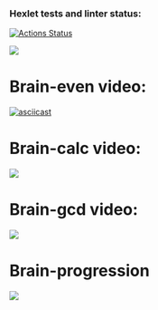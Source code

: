 ### Hexlet tests and linter status:
[![Actions Status](https://github.com/Mike8888888/frontend-project-44/workflows/hexlet-check/badge.svg)](https://github.com/Mike8888888/frontend-project-44/actions)

<a href="https://codeclimate.com/github/Mike8888888/frontend-project-44/maintainability"><img src="https://api.codeclimate.com/v1/badges/d89fd07822a85965111c/maintainability" /></a>

# Brain-even video:
[![asciicast](https://asciinema.org/a/cAvFi2NBRSqb8jOkvEXTCWKHg.svg)](https://asciinema.org/a/cAvFi2NBRSqb8jOkvEXTCWKHg)

# Brain-calc video:
<a href="https://asciinema.org/a/ofBYjHQ2LP0pb2g3m4HUCOBmu" target="_blank"><img src="https://asciinema.org/a/ofBYjHQ2LP0pb2g3m4HUCOBmu.svg" /></a>

# Brain-gcd video:
<a href="https://asciinema.org/a/X7hdX8LaCyELyOev8ZXVzQSMd" target="_blank"><img src="https://asciinema.org/a/X7hdX8LaCyELyOev8ZXVzQSMd.svg" /></a>

# Brain-progression
<a href="https://asciinema.org/a/KBx2RQvqIIoEsJ55TmM5CSNAr" target="_blank"><img src="https://asciinema.org/a/KBx2RQvqIIoEsJ55TmM5CSNAr.svg" /></a>
